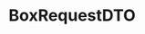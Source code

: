 #  BoxRequestDTO

<api-schema openapi-path="../../api/backend_flashpomo-openapi.yaml" name="BoxRequestDTO"/>